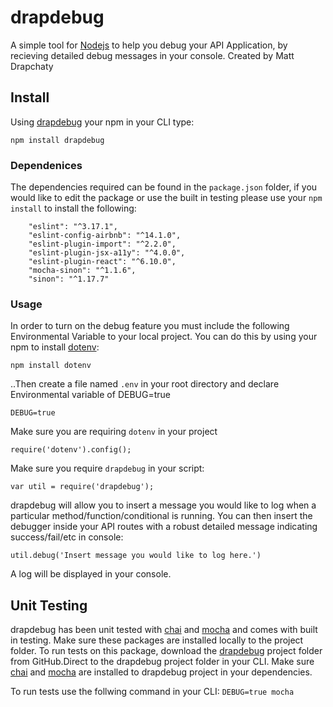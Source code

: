# drapdebug #
A simple tool for [Nodejs](https://nodejs.org/en/) to help you debug your API Application, by recieving detailed debug messages in your console. Created by Matt Drapchaty

## Install ##

Using [drapdebug](https://www.npmjs.com/package/drapdebug) your npm in your CLI type:

`npm install drapdebug`

### Dependenices ###

The dependencies required can be found in the `package.json` folder, if you would like to edit the package or use the built in testing please use your `npm install` to install the following: 

```"chai": "^3.5.0",
    "eslint": "^3.17.1",
    "eslint-config-airbnb": "^14.1.0",
    "eslint-plugin-import": "^2.2.0",
    "eslint-plugin-jsx-a11y": "^4.0.0",
    "eslint-plugin-react": "^6.10.0",
    "mocha-sinon": "^1.1.6",
    "sinon": "^1.17.7"
```

### Usage ###

In order to turn on the debug feature you must include the following Environmental Variable to your local project. You can do this by using your npm to install [dotenv](https://www.npmjs.com/package/dotenv):

`npm install dotenv`

..Then create a file named `.env` in your root directory and declare Environmental variable of DEBUG=true

`DEBUG=true`

Make sure you are requiring `dotenv` in your project 

`require('dotenv').config();` 

Make sure you require `drapdebug` in your script:

`var util = require('drapdebug');`

drapdebug will allow you to insert a message you would like to log when a particular method/function/conditional is running. You can then insert the debugger inside your API routes with a robust detailed message indicating success/fail/etc in console:

`util.debug('Insert message you would like to log here.')`

A log will be displayed in your console.

## Unit Testing ##

drapdebug has been unit tested with [chai](https://www.npmjs.com/package/chai) and [mocha](https://www.npmjs.com/package/mocha) and comes with built in testing. Make sure these packages are installed locally to the project folder. To run tests on this package, download the [drapdebug](https://github.com/MDrapchaty/drapdebug) project folder from GitHub.Direct to the drapdebug project folder in your CLI. Make sure [chai](https://www.npmjs.com/package/chai) and [mocha](https://www.npmjs.com/package/mocha) are installed to drapdebug project in your dependencies. 

To run tests use the follwing command in your CLI:
`DEBUG=true mocha`

